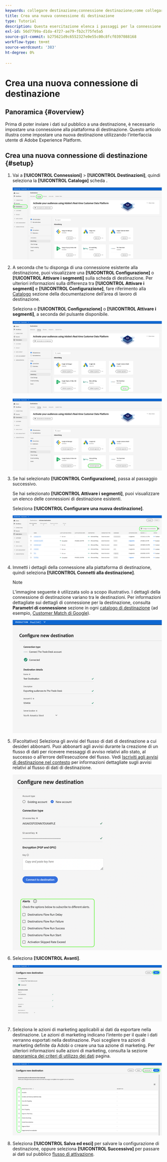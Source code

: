```yaml
---
keywords: collegare destinazione;connessione destinazione;come collegare destinazione
title: Crea una nuova connessione di destinazione
type: Tutorial
description: Questa esercitazione elenca i passaggi per la connessione a una destinazione in Adobe Experience Platform
exl-id: 56d7799a-d1da-4727-ae79-fb2c775fe5a5
source-git-commit: b275621d9c6552327e0e55c00c8fcf0397088168
workflow-type: tm+mt
source-wordcount: '383'
ht-degree: 0%

---
```


# Crea una nuova connessione di destinazione

## Panoramica {#overview}

Prima di poter inviare i dati sul pubblico a una destinazione, è necessario impostare una connessione alla piattaforma di destinazione. Questo articolo illustra come impostare una nuova destinazione utilizzando l’interfaccia utente di Adobe Experience Platform.

## Crea una nuova connessione di destinazione {#setup}

1. Vai a **[!UICONTROL Connessioni]** > **[!UICONTROL Destinazioni]**, quindi seleziona la **[!UICONTROL Catalogo]** scheda .

   ![Pagina del catalogo](../assets/ui/connect-destinations/catalog.png)

1. A seconda che tu disponga di una connessione esistente alla destinazione, puoi visualizzare una **[!UICONTROL Configurazione]** o **[!UICONTROL Attivare i segmenti]** sulla scheda di destinazione. Per ulteriori informazioni sulla differenza tra **[!UICONTROL Attivare i segmenti]** e **[!UICONTROL Configurazione]**, fare riferimento alla [Catalogo](../ui/destinations-workspace.md#catalog) sezione della documentazione dell’area di lavoro di destinazione.

   Seleziona o **[!UICONTROL Configurazione]** o **[!UICONTROL Attivare i segmenti]**, a seconda del pulsante disponibile.

   ![Pagina del catalogo](../assets/ui/connect-destinations/set-up.png)

   ![Attivare i segmenti](../assets/ui/connect-destinations/activate-segments.png)

1. Se hai selezionato **[!UICONTROL Configurazione]**, passa al passaggio successivo.

   Se hai selezionato **[!UICONTROL Attivare i segmenti]**, puoi visualizzare un elenco delle connessioni di destinazione esistenti.

   Seleziona **[!UICONTROL Configurare una nuova destinazione]**.

   ![Configurare una nuova destinazione](../assets/ui/connect-destinations/configure-new-destination.png)

1. Immetti i dettagli della connessione alla piattaforma di destinazione, quindi seleziona **[!UICONTROL Connetti alla destinazione]**.

   >[!NOTE]
   >
   >L&#39;immagine seguente è utilizzata solo a scopo illustrativo. I dettagli della connessione di destinazione variano tra le destinazioni. Per informazioni dettagliate sui dettagli di connessione per la destinazione, consulta **Parametri di connessione** sezione in ogni [catalogo di destinazione](../catalog/overview.md) (ad esempio, [Customer Match di Google](..//catalog/advertising/google-customer-match.md#parameters)).

   ![Connetti alla destinazione](../assets/ui/connect-destinations/connect-destination.png)

1. (Facoltativo) Seleziona gli avvisi del flusso di dati di destinazione a cui desideri abbonarti. Puoi abbonarti agli avvisi durante la creazione di un flusso di dati per ricevere messaggi di avviso relativi allo stato, al successo o all’errore dell’esecuzione del flusso. Vedi [Iscriviti agli avvisi di destinazione nel contesto](alerts.md) per informazioni dettagliate sugli avvisi relativi al flusso di dati di destinazione.

   ![Immagine dell’interfaccia utente che mostra le opzioni di abbonamento per gli avvisi di destinazione contestuali](../assets/ui/connect-destinations/subscribe-to-alerts.png)

1. Seleziona **[!UICONTROL Avanti]**.

   ![Connetti alla destinazione](../assets/ui/connect-destinations/next.png)

1. Seleziona le azioni di marketing applicabili ai dati da esportare nella destinazione. Le azioni di marketing indicano l’intento per il quale i dati verranno esportati nella destinazione. Puoi scegliere tra azioni di marketing definite da Adobi o creare una tua azione di marketing. Per ulteriori informazioni sulle azioni di marketing, consulta la sezione [panoramica dei criteri di utilizzo dei dati](../../data-governance/policies/overview.md) pagina.

   ![Selezionare le azioni di marketing](../assets/ui/connect-destinations/governance.png)

1. Seleziona **[!UICONTROL Salva ed esci]** per salvare la configurazione di destinazione, oppure seleziona **[!UICONTROL Successivo]** per passare ai dati sul pubblico [flusso di attivazione](activation-overview.md).